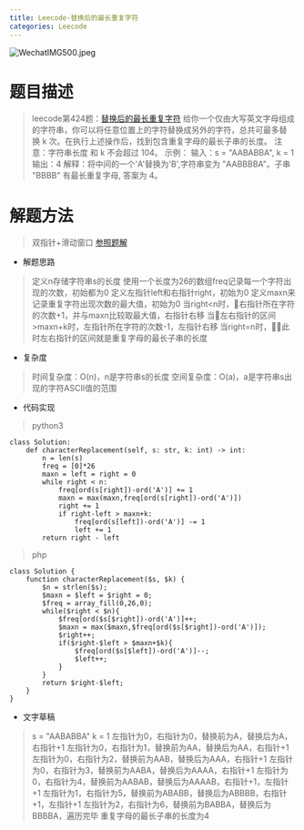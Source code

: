 ```yaml
---
title: Leecode-替换后的最长重复字符
categories: Leecode
---
```


![WechatIMG500.jpeg](https://upload-images.jianshu.io/upload_images/15325592-baa3df48395f462a.jpeg?imageMogr2/auto-orient/strip%7CimageView2/2/w/1240)
<!-- more -->

#  题目描述

> leecode第424题：[替换后的最长重复字符](https://leetcode-cn.com/problems/longest-repeating-character-replacement/)
给你一个仅由大写英文字母组成的字符串，你可以将任意位置上的字符替换成另外的字符，总共可最多替换 k 次。在执行上述操作后，找到包含重复字母的最长子串的长度。
注意：字符串长度 和 k 不会超过 104。
示例：
输入：s = "AABABBA", k = 1
输出：4
解释：将中间的一个'A'替换为'B',字符串变为 "AABBBBA"。子串 "BBBB" 有最长重复字母, 答案为 4。

#  解题方法

> 双指针+滑动窗口
[参照题解](https://leetcode-cn.com/problems/longest-repeating-character-replacement/solution/ti-huan-hou-de-zui-chang-zhong-fu-zi-fu-n6aza/)

- 解题思路

> 定义n存储字符串s的长度
使用一个长度为26的数组freq记录每一个字符出现的次数，初始都为0
定义左指针left和右指针right，初始为0
定义maxn来记录重复字符出现次数的最大值，初始为0
当right<n时，右指针所在字符的次数+1，并与maxn比较取最大值，右指针右移
当左右指针的区间>maxn+k时，左指针所在字符的次数-1，左指针右移
当right=n时，此时左右指针的区间就是重复字母的最长子串的长度

- 复杂度

> 时间复杂度：O(n)，n是字符串s的长度
空间复杂度：O(a)，a是字符串s出现的字符ASCII值的范围

- 代码实现

> python3

```
class Solution:
    def characterReplacement(self, s: str, k: int) -> int:
        n = len(s)
        freq = [0]*26
        maxn = left = right = 0
        while right < n:
            freq[ord(s[right])-ord('A')] += 1
            maxn = max(maxn,freq[ord(s[right])-ord('A')])
            right += 1
            if right-left > maxn+k:
                freq[ord(s[left])-ord('A')] -= 1
                left += 1
        return right - left
```

> php

```
class Solution {
    function characterReplacement($s, $k) {
        $n = strlen($s);
        $maxn = $left = $right = 0;
        $freq = array_fill(0,26,0);
        while($right < $n){
            $freq[ord($s[$right])-ord('A')]++;
            $maxn = max($maxn,$freq[ord($s[$right])-ord('A')]);
            $right++;
            if($right-$left > $maxn+$k){
                $freq[ord($s[$left])-ord('A')]--;
                $left++;
            }
        }
        return $right-$left;
    }
}
```

- 文字草稿

> s = "AABABBA"
k = 1
左指针为0，右指针为0，替换前为A，替换后为A，右指针+1
左指针为0，右指针为1，替换前为AA，替换后为AA，右指针+1
左指针为0，右指针为2，替换前为AAB，替换后为AAA，右指针+1
左指针为0，右指针为3，替换前为AABA，替换后为AAAA，右指针+1
左指针为0，右指针为4，替换前为AABAB，替换后为AAAAB，右指针+1，左指针+1
左指针为1，右指针为5，替换前为ABABB，替换后为ABBBB，右指针+1，左指针+1
左指针为2，右指针为6，替换前为BABBA，替换后为BBBBA，遍历完毕
重复字母的最长子串的长度为4
